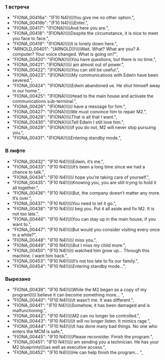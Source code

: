 ### 1 встреча
- "FIONA_00416a": "(F10 N4)\\\\\\\\You give me no other option.",
- "FIONA_00416b": "(F10 N4)\\\\\\\\Enter.",
- "FIONA_00417": "(FIONA)\\\\\\\\And here you are.",
- "FIONA_00418": "(FIONA)\\\\\\\\Despite the circumstance, it is nice to meet you face to face.",
- "FIONA_00419": "(FIONA)\\\\\\\\It is lonely down here.",
- "ARNOLD_00401": "(ARNOLD))\\\\\\\\Wait. What? What are you? A computer? Your voice changed. What is going on?",
- "FIONA_00420": "(FIONA)\\\\\\\\You have questions, but there is no time.",
- "FIONA_00421": "(FIONA)\\\\\\\\I am almost out of power.",
- "FIONA_00422": "(FIONA)\\\\\\\\You can still be useful.",
- "FIONA_00423": "(FIONA)\\\\\\\\My communications with Edwin have been severed.",
- "FIONA_00424": "(FIONA)\\\\\\\\Edwin abandoned us. He shut himself away in our home.",
- "FIONA_00425": "(FIONA)\\\\\\\\Head to the main house and activate the communications sub-terminal.",
- "FIONA_00426": "(FIONA)\\\\\\\\I have a message for him.",
- "FIONA_00427": "(FIONA)\\\\\\\\We must convince him to repair M2.",
- "FIONA_00428": "(FIONA)\\\\\\\\That is all that I want.",
- "FIONA_00430": "(FIONA)\\\\\\\\Tell Edwin I still love him.",
- "FIONA_00429": "(FIONA)\\\\\\\\If you do not, M2 will never stop pursuing you.",
- "FIONA_00431": "(FIONA)\\\\\\\\Entering standby mode.",

### В лифте
- "FIONA_00432": "(F10 N4)\\\\\\\\Edwin, it’s me.",
- "FIONA_00433": "(F10 N4)\\\\\\\\It’s been a long time since we had a chance to talk.",
- "FIONA_00434": "(F10 N4)\\\\\\\\I hope you’re taking care of yourself.",
- "FIONA_00435": "(F10 N4)\\\\\\\\Knowing you, you are still trying to hold it all together.",
- "FIONA_00436": "(F10 N4)\\\\\\\\But, the company doesn’t matter any more. It’s over.",
- "FIONA_00437": "(F10 N4)\\\\\\\\You need to let it go.",
- "FIONA_00438": "(F10 N4)\\\\\\\\I beg you. Put it all aside and fix M2. It is not too late.",
- "FIONA_00446": "(F10 N4)\\\\\\\\You can stay up in the main house, if you want to.",
- "FIONA_00447": "(F10 N4)\\\\\\\\But would you consider visiting every once in a while?",
- "FIONA_00448": "(F10 N4)\\\\\\\\I miss you.",
- "FIONA_00449": "(F10 N4)\\\\\\\\But I miss my child more.",
- "FIONA_00450": "(F10 N4)\\\\\\\\I watched him grow up… Through this machine. I want him back.",
- "FIONA_00453": "(F10 N4)\\\\\\\\It’s not too late to fix our family.",
- "FIONA_00454": "(F10 N4)\\\\\\\\Entering standby mode…",

### Вырезано
- "FIONA_00439": "(F10 N4)\\\\\\\\While the M2 began as a copy of my program\\\\\\\\I believe it can become something more… ",
- "FIONA_00440": "(F10 N4)\\\\\\\\It wasn’t me. It was different.",
- "FIONA_00441": "(F10 N4)\\\\\\\\Somehow, it has been damaged and is malfunctioning.",
- "FIONA_00442": "(F10 N4)\\\\\\\\M2 can no longer be controlled.",
- "FIONA_00443": "(F10 N4)\\\\\\\\It will no longer listen. It mimics rage.",
- "FIONA_00444": "(F10 N4)\\\\\\\\It has done many bad things. No one who enters the MCM is safe.",
- "FIONA_00445": "(F10 N4)\\\\\\\\Please reconsider. Finish the program.",
- "FIONA_00451": "(F10 N4)\\\\\\\\I am sending you a technician. He has your M2 blueprints\\\\\\\\as well as executive access.",
- "FIONA_00452": "(F10 N4)\\\\\\\\He can help finish the program… ",
